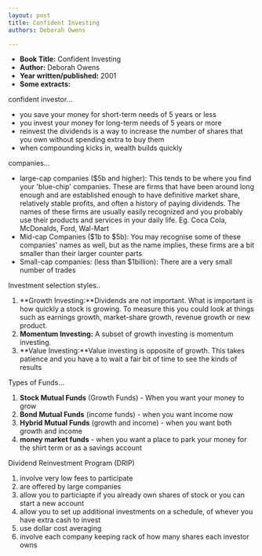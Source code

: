 ```yaml
---
layout: post
title: Confident Investing
authors: Deborah Owens

---
```


- **Book Title:** Confident Investing
- **Author:** Deborah Owens
- **Year written/published:** 2001
- **Some extracts:**

confident investor...

- you save your money for short-term needs of 5 years or less
- you invest your money for long-term needs of 5 years or more
- reinvest the dividends is a way to increase the number of shares that you own without spending extra to buy them
- when compounding kicks in, wealth builds quickly

companies...

- large-cap companies ($5b and higher): This tends to be where you find your 'blue-chip' companies. These are firms that have been around long enough and are established enough to have definitive market share, relatively stable profits, and often a history of paying dividends. The names of these firms are usually easily recognized and you probably use their products and services in your daily life. Eg. Coca Cola, McDonalds, Ford, Wal-Mart
- Mid-cap Companies ($1b to $5b): You may recognise some of these companies' names as well, but as the name implies, these firms are a bit smaller than their larger counter parts
- Small-cap companies: (less than $1billion): There are a very small number of trades

Investment selection styles..

1. **Growth Investing:**Dividends are not important. What is important is how quickly a stock is growing. To measure this you could look at things such as earnings growth, market-share growth, revenue growth or new product.
2. **Momentum Investing:** A subset of growth investing is momentum investing.
3. **Value Investing:**Value investing is opposite of growth. This takes patience and you have a to wait a fair bit of time to see the kinds of results

Types of Funds...

1. **Stock Mutual Funds** (Growth Funds) - When you want your money to grow
2. **Bond Mutual Funds** (income funds) - when you want income now
3. **Hybrid Mutual Funds** (growth and income) - when you want both growth and income
4. **money market funds** - when you want a place to park your money for the shirt term or as a savings account

Dividend Reinvestment Program (DRIP)

1. involve very low fees to participate
2. are offered by large companies
3. allow you to particiapte if you already own shares of stock or you can start a new account
4. allow you to set up additional investments on a schedule, of whever you have extra cash to invest
5. use dollar cost averaging
6. involve each company keeping rack of how many shares each investor owns
